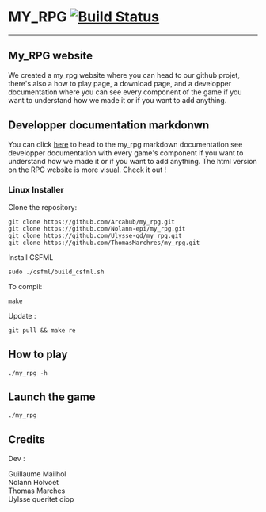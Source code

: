 # MY_RPG      [![Build Status](https://travis-ci.com/Arcahub/MUL_my_rpg_2019.svg?token=uyMnPHFApVy7yGnpDki5&branch=master)](https://travis-ci.com/Arcahub/MUL_my_rpg_2019)

*****


## My_RPG website

We created a my_rpg website where you can head to our github projet, there's also a how to play page, a download page, and a developper documentation where you can see every component of the game if you want to understand how we made it or if you want to add anything.

## Developper documentation markdonwn

You can click <a href="dev_doc.md">here</a> to head to the my_rpg markdown documentation see developper documentation with every game's component if you want to understand how we made it or if you want to add anything. The html version on the RPG website is more visual. Check it out !

### Linux Installer

Clone the repository:

    git clone https://github.com/Arcahub/my_rpg.git
    git clone https://github.com/Nolann-epi/my_rpg.git
    git clone https://github.com/Ulysse-qd/my_rpg.git
    git clone https://github.com/ThomasMarchres/my_rpg.git

Install CSFML

    sudo ./csfml/build_csfml.sh

To compil:

    make

Update :

    git pull && make re

## How to play

    ./my_rpg -h

## Launch the game

    ./my_rpg

## Credits

Dev :

Guillaume Mailhol  
Nolann Holvoet  
Thomas Marches  
Uylsse queritet diop
